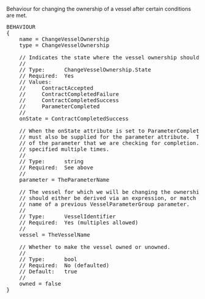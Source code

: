 Behaviour for changing the ownership of a vessel after certain conditions are met.

<pre>
BEHAVIOUR
{
    name = ChangeVesselOwnership
    type = ChangeVesselOwnership

    // Indicates the state where the vessel ownership should be changed.
    //
    // Type:      ChangeVesselOwnership.State
    // Required:  Yes
    // Values:
    //     ContractAccepted
    //     ContractCompletedFailure
    //     ContractCompletedSuccess
    //     ParameterCompleted
    //
    onState = ContractCompletedSuccess

    // When the onState attribute is set to ParameterCompleted, a value
    // must also be supplied for the parameter attribute.  This is the name
    // of the parameter that we are checking for completion.  This can be
    // specified multiple times.
    //
    // Type:      string
    // Required:  See above
    //
    parameter = TheParameterName

    // The vessel for which we will be changing the ownership of.  This
    // should either be derived via an expression, or match the define
    // name of a previous <a hrefVesselParameterGroup-Parameter>VesselParameterGroup</A> parameter.
    //
    // Type:      VesselIdentifier
    // Required:  Yes (multiples allowed)
    //
    vessel = TheVesselName

    // Whether to make the vessel owned or unowned.
    //
    // Type:      bool
    // Required:  No (defaulted)
    // Default:   true
    //
    owned = false
}
</pre>
